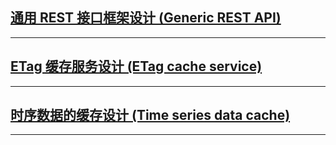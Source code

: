 ## [通用 REST 接口框架设计 (Generic REST API)](https://aiportal.github.io/generic-rest-api/)
---
## [ETag 缓存服务设计 (ETag cache service)](https://aiportal.github.io/etag-cache-service/)
---
## [时序数据的缓存设计 (Time series data cache)](https://aiportal.github.io/time-series-cache/)
---
